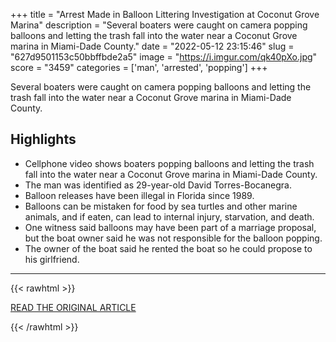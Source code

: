 +++
title = "Arrest Made in Balloon Littering Investigation at Coconut Grove Marina"
description = "Several boaters were caught on camera popping balloons and letting the trash fall into the water near a Coconut Grove marina in Miami-Dade County."
date = "2022-05-12 23:15:46"
slug = "627d9501153c50bbffbde2a5"
image = "https://i.imgur.com/qk40pXo.jpg"
score = "3459"
categories = ['man', 'arrested', 'popping']
+++

Several boaters were caught on camera popping balloons and letting the trash fall into the water near a Coconut Grove marina in Miami-Dade County.

## Highlights

- Cellphone video shows boaters popping balloons and letting the trash fall into the water near a Coconut Grove marina in Miami-Dade County.
- The man was identified as 29-year-old David Torres-Bocanegra.
- Balloon releases have been illegal in Florida since 1989.
- Balloons can be mistaken for food by sea turtles and other marine animals, and if eaten, can lead to internal injury, starvation, and death.
- One witness said balloons may have been part of a marriage proposal, but the boat owner said he was not responsible for the balloon popping.
- The owner of the boat said he rented the boat so he could propose to his girlfriend.

---

{{< rawhtml >}}
  <p class="article-category">
    <a target="_blank" href="https://www.nbcmiami.com/news/local/arrest-made-in-balloon-littering-investigation-at-coconut-grove-marina/2757859/">READ THE ORIGINAL ARTICLE</a>
  </p>
{{< /rawhtml >}}
